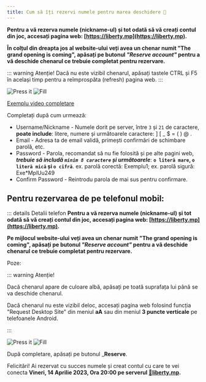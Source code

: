 ```yaml
---
title: Cum să îți rezervi numele pentru marea deschidere 🗽
---
```


**Pentru a vă rezerva numele (nickname-ul) și tot odată să vă creați contul din joc, accesați pagina web: [https://liberty.mp](https://liberty.mp).**

**În colțul din dreapta jos al website-ului veți avea un chenar numit "The grand opening is coming", apăsați pe butonul _"Reserve account"_ pentru a vă deschide chenarul ce trebuie completat pentru rezervare.**

::: warning Atenție!
Dacă nu este vizibil chenarul, apăsați tastele CTRL și F5 în același timp pentru a reîmprospăta (refresh) pagina web.
:::

<Image src="https://i.imgur.com/V1png4c.png" alt="Press it" />

<Image src="https://i.imgur.com/zJQmsTs.png" alt="Fill" />

[Exemplu video completare](https://i.imgur.com/VaEGkcD.mp4)

Completați după cum urmează:

- Username/Nickname - Numele dorit pe server, între `3` și `21` de caractere, **poate include**: litere, numere și următoarele caractere: ] [ _ $ = ( ) @ .
- Email - Adresa ta de email validă, primești confirmări de schimbare parolă, etc.
- Password - Parola, recomandat să nu fie folosită și pe alte pagini web, _**trebuie să includă `minim 8 caractere` și următoarele**_: **`o literă mare`, `o literă mică` și `o cifră`**. ex. parolă corectă: Exemplu1; ex. parolă sigură: Exe*MplUu249
- Confirm Password - Reintrodu parola de mai sus pentru confirmare.

## Pentru rezervarea de pe telefonul mobil:

::: details Detalii telefon
**Pentru a vă rezerva numele (nickname-ul) și tot odată să vă creați contul din joc, accesați pagina web: [https://liberty.mp](https://liberty.mp).**

**Pe mijlocul website-ului veți avea un chenar numit "The grand opening is coming", apăsați pe butonul _"Reserve account"_ pentru a vă deschide chenarul ce trebuie completat pentru rezervare.**

Poze:

::: warning Atenție!

Dacă chenarul apare de culoare albă, apăsați pe toată suprafața lui până se va deschide chenarul.

Dacă chenarul nu este vizibil deloc, accesați pagina web folosind funcția "Request Desktop Site" din meniul **aA** sau din meniul **3 puncte verticale** pe telefoanele Android.

:::

<Image src="https://i.imgur.com/FmuA8nS.png" alt="Press it" />

<Image src="https://i.imgur.com/0AAmoNr.png" alt="Fill" />


După completare, apăsați pe butonul _**Reserve**.

Felicitări! Ai rezervat cu succes numele și creat contul cu care te vei conecta **Vineri, 14 Aprilie 2023, Ora 20:00 pe serverul [🗽liberty.mp](https://liberty.mp).**

